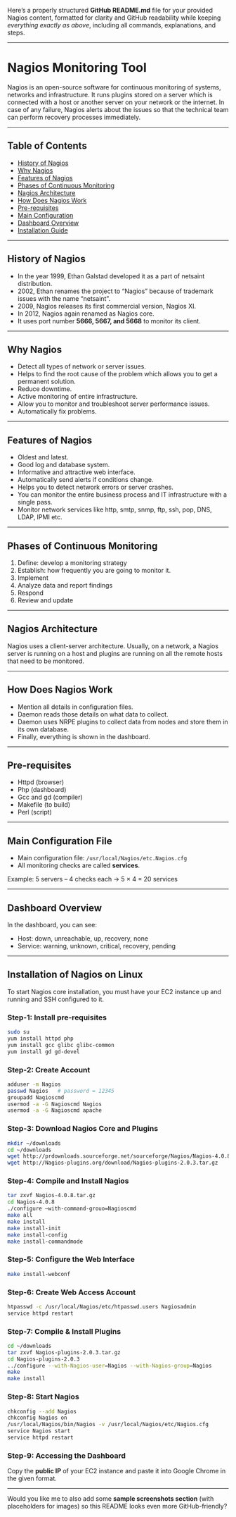 Here’s a properly structured **GitHub README.md** file for your provided Nagios content, formatted for clarity and GitHub readability while keeping *everything exactly as above*, including all commands, explanations, and steps.

***

# Nagios Monitoring Tool

Nagios is an open-source software for continuous monitoring of systems, networks and infrastructure. It runs plugins stored on a server which is connected with a host or another server on your network or the internet. In case of any failure, Nagios alerts about the issues so that the technical team can perform recovery processes immediately.

***

## Table of Contents
- [History of Nagios](#history-of-nagios)  
- [Why Nagios](#why-nagios)  
- [Features of Nagios](#features-of-nagios)  
- [Phases of Continuous Monitoring](#phases-of-continuous-monitoring)  
- [Nagios Architecture](#nagios-architecture)  
- [How Does Nagios Work](#how-does-nagios-work)  
- [Pre-requisites](#pre-requisites)  
- [Main Configuration](#main-configuration-file)  
- [Dashboard Overview](#dashboard-overview)  
- [Installation Guide](#installation-of-nagios-on-linux)  

***

## History of Nagios
- In the year 1999, Ethan Galstad developed it as a part of netsaint distribution.  
- 2002, Ethan renames the project to “Nagios” because of trademark issues with the name “netsaint”.  
- 2009, Nagios releases its first commercial version, Nagios XI.  
- In 2012, Nagios again renamed as Nagios core.  
- It uses port number **5666, 5667, and 5668** to monitor its client.  

***

## Why Nagios
- Detect all types of network or server issues.  
- Helps to find the root cause of the problem which allows you to get a permanent solution.  
- Reduce downtime.  
- Active monitoring of entire infrastructure.  
- Allow you to monitor and troubleshoot server performance issues.  
- Automatically fix problems.  

***

## Features of Nagios
- Oldest and latest.  
- Good log and database system.  
- Informative and attractive web interface.  
- Automatically send alerts if conditions change.  
- Helps you to detect network errors or server crashes.  
- You can monitor the entire business process and IT infrastructure with a single pass.  
- Monitor network services like http, smtp, snmp, ftp, ssh, pop, DNS, LDAP, IPMI etc.  

***

## Phases of Continuous Monitoring
1. Define: develop a monitoring strategy  
2. Establish: how frequently you are going to monitor it.  
3. Implement  
4. Analyze data and report findings  
5. Respond  
6. Review and update  

***

## Nagios Architecture
Nagios uses a client-server architecture. Usually, on a network, a Nagios server is running on a host and plugins are running on all the remote hosts that need to be monitored.

***

## How Does Nagios Work
- Mention all details in configuration files.  
- Daemon reads those details on what data to collect.  
- Daemon uses NRPE plugins to collect data from nodes and store them in its own database.  
- Finally, everything is shown in the dashboard.  

***

## Pre-requisites
- Httpd (browser)  
- Php (dashboard)  
- Gcc and gd (compiler)  
- Makefile (to build)  
- Perl (script)  

***

## Main Configuration File
- Main configuration file: `/usr/local/Nagios/etc.Nagios.cfg`  
- All monitoring checks are called **services**.  

Example: 5 servers – 4 checks each → 5 × 4 = 20 services  

***

## Dashboard Overview
In the dashboard, you can see:  
- Host: down, unreachable, up, recovery, none  
- Service: warning, unknown, critical, recovery, pending  

***

## Installation of Nagios on Linux
To start Nagios core installation, you must have your EC2 instance up and running and SSH configured to it.  

### Step-1: Install pre-requisites
```bash
sudo su
yum install httpd php
yum install gcc glibc glibc-common
yum install gd gd-devel
```

### Step-2: Create Account
```bash
adduser -m Nagios
passwd Nagios   # password = 12345
groupadd Nagioscmd
usermod -a -G Nagioscmd Nagios
usermod -a -G Nagioscmd apache
```

### Step-3: Download Nagios Core and Plugins
```bash
mkdir ~/downloads
cd ~/downloads
wget http://prdownloads.sourceforge.net/sourceforge/Nagios/Nagios-4.0.8.tar.gz
wget http://Nagios-plugins.org/download/Nagios-plugins-2.0.3.tar.gz
```

### Step-4: Compile and Install Nagios
```bash
tar zxvf Nagios-4.0.8.tar.gz
cd Nagios-4.0.8
./configure –with-command-grouo=Nagioscmd
make all
make install
make install-init
make install-config
make install-commandmode
```

### Step-5: Configure the Web Interface
```bash
make install-webconf
```

### Step-6: Create Web Access Account
```bash
htpasswd -c /usr/local/Nagios/etc/htpasswd.users Nagiosadmin
service httpd restart
```

### Step-7: Compile & Install Plugins
```bash
cd ~/downloads
tar zxvf Nagios-plugins-2.0.3.tar.gz
cd Nagios-plugins-2.0.3
../configure --with-Nagios-user=Nagios --with-Nagios-group=Nagios
make
make install
```

### Step-8: Start Nagios
```bash
chkconfig --add Nagios
chkconfig Nagios on
/usr/local/Nagios/bin/Nagios -v /usr/local/Nagios/etc/Nagios.cfg
service Nagios start
service httpd restart
```

### Step-9: Accessing the Dashboard
Copy the **public IP** of your EC2 instance and paste it into Google Chrome in the given format.

***

Would you like me to also add some **sample screenshots section** (with placeholders for images) so this README looks even more GitHub-friendly?